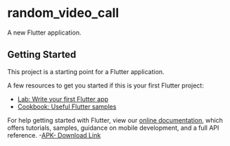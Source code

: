 # random_video_call

A new Flutter application.

## Getting Started

This project is a starting point for a Flutter application.

A few resources to get you started if this is your first Flutter project:

- [Lab: Write your first Flutter app](https://flutter.dev/docs/get-started/codelab)
- [Cookbook: Useful Flutter samples](https://flutter.dev/docs/cookbook)

For help getting started with Flutter, view our
[online documentation](https://flutter.dev/docs), which offers tutorials,
samples, guidance on mobile development, and a full API reference.
-[APK- Download Link](https://drive.google.com/file/d/1VOpBv6MAr07CWvKUle9dEt6xeC6kBP6g/view?usp=sharing)

